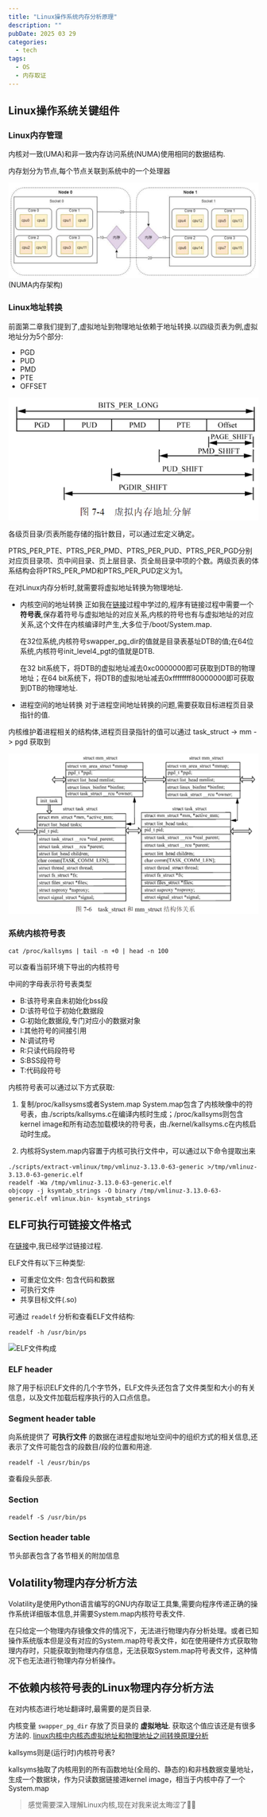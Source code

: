 ```yaml
---
title: "Linux操作系统内存分析原理"
description: ""
pubDate: 2025 03 29 
categories: 
  - tech
tags:
  - OS
  - 内存取证
---
```


## Linux操作系统关键组件

### Linux内存管理
内核对一致(UMA)和非一致内存访问系统(NUMA)使用相同的数据结构.

内存划分为节点,每个节点关联到系统中的一个处理器

![NUMA内存架构](attachments/Linux内存分析原理-1743254735898.png)
(NUMA内存架构)

### Linux地址转换
前面第二章我们提到了,虚拟地址到物理地址依赖于地址转换.以四级页表为例,虚拟地址分为5个部分:
- PGD
- PUD
- PMD
- PTE
- OFFSET

![虚拟内存地址分解](attachments/Linux内存分析原理-1743255080531.png)

各级页目录/页表所能存储的指针数目，可以通过宏定义确定。

PTRS_PER_PTE、PTRS_PER_PMD、PTRS_PER_PUD、PTRS_PER_PGD分别对应页目录项、页中间目录、页上层目录、页全局目录中项的个数。两级页表的体系结构会将PTRS_PER_PMD和PTRS_PER_PUD定义为1。

在对Linux内存分析时,就需要将虚拟地址转换为物理地址.

- 内核空间的地址转换
	正如我在[链接](https://tankimzeg.top/blog/链接)过程中学过的,程序有链接过程中需要一个**符号表**,保存着符号与虚拟地址的对应关系,内核的符号也有与虚拟地址的对应关系,这个文件在内核编译时产生,大多位于/boot/System.map.
	
	在32位系统,内核符号swapper_pg_dir的值就是目录表基址DTB的值;在64位系统,内核符号init_level4_pgt的值就是DTB.
	
	在32 bit系统下，将DTB的虚拟地址减去0xc0000000即可获取到DTB的物理地址；在64 bit系统下，将DTB的虚拟地址减去0xffffffff80000000即可获取到DTB的物理地址.

- 进程空间的地址转换
对于进程空间地址转换的问题,需要获取目标进程页目录指针的值.

内核维护着进程相关的结构体,进程页目录指针的值可以通过
task_struct -> mm -> pgd
获取到

![task_struct和mm_struct结构体关系](attachments/Linux内存分析原理-1743255993079.png)

### 系统内核符号表
```shell
cat /proc/kallsyms | tail -n +0 | head -n 100
```
可以查看当前环境下导出的内核符号


中间的字母表示符号表类型
- B:该符号来自未初始化bss段
- D:该符号位于初始化数据段
- G:初始化数据段,专门对应小的数据对象
- I:其他符号的间接引用
- N:调试符号
- R:只读代码段符号
- S:BSS段符号
- T:代码段符号

内核符号表可以通过以下方式获取:
1. 复制/proc/kallsysms或者System.map
	System.map包含了内核映像中的符号表，由./scripts/kallsyms.c在编译内核时生成；/proc/kallsyms则包含kernel image和所有动态加载模块的符号表，由./kernel/kallsyms.c在内核启动时生成。

2. 内核将System.map内容置于内核可执行文件中，可以通过以下命令提取出来
```shell
./scripts/extract-vmlinux/tmp/vmlinuz-3.13.0-63-generic >/tmp/vmlinuz-3.13.0-63-generic.elf 
readelf -Wa /tmp/vmlinuz-3.13.0-63-generic.elf 
objcopy -j ksymtab_strings -O binary /tmp/vmlinuz-3.13.0-63-generic.elf vmlinux.bin- ksymtab_strings
```

## ELF可执行可链接文件格式
在[链接](https://www.tankimzeg.top/blog/链接)中,我已经学过链接过程.

ELF文件有以下三种类型:
- 可重定位文件: 包含代码和数据
- 可执行文件
- 共享目标文件(.so)

可通过 `readelf` 分析和查看ELF文件结构:
```shell
readelf -h /usr/bin/ps
```

![ELF文件构成](https://www.tankimzeg.top/_astro/Pasted%20image%2020250201113741.DIf2uyfS_16lXPT.webp)
### ELF header
除了用于标识ELF文件的几个字节外，ELF文件头还包含了文件类型和大小的有关信息，以及文件加载后程序执行的入口点信息。

### Segment header table
向系统提供了 **可执行文件** 的数据在进程虚拟地址空间中的组织方式的相关信息,还表示了文件可能包含的段数目/段的位置和用途.

```shell
readelf -l /eusr/bin/ps
```
查看段头部表.

### Section
```shell
readelf -S /usr/bin/ps
```

### Section header table
节头部表包含了各节相关的附加信息

## Volatility物理内存分析方法
Volatility是使用Python语言编写的GNU内存取证工具集,需要向程序传递正确的操作系统详细版本信息,并需要System.map内核符号表文件.

在只给定一个物理内存镜像文件的情况下，无法进行物理内存分析处理。或者已知操作系统版本但是没有对应的System.map符号表文件，如在使用硬件方式获取物理内存时，只能获取到物理内存信息，无法获取System.map符号表文件，这种情况下也无法进行物理内存分析操作。

## 不依赖内核符号表的Linux物理内存分析方法

在对内核态进行地址翻译时,最需要的是页目录.

内核变量 `swapper_pg_dir` 存放了页目录的 **虚拟地址**.
获取这个值应该还是有很多方法的.
[linux内核中内核态虚拟地址和物理地址之间转换原理分析](https://zhuanlan.zhihu.com/p/146477822)

kallsyms则是(运行时)内核符号表?

kallsyms抽取了内核用到的所有函数地址(全局的、静态的)和非栈数据变量地址，生成一个数据块，作为只读数据链接进kernel image，相当于内核中存了一个System.map

> 感觉需要深入理解Linux内核,现在对我来说太晦涩了😵‍💫

